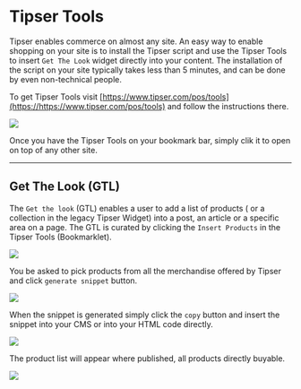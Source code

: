 # Tipser Tools

Tipser enables commerce on almost any site. An easy way to enable shopping on your site is to install the Tipser script and use the Tipser Tools to insert `Get The Look` widget directly into your content. The installation of the script on your site typically takes less than 5 minutes, and can be done by even non-technical people. 

To get Tipser Tools visit [https://www.tipser.com/pos/tools](https://https://www.tipser.com/pos/tools) and follow the instructions there.

[![](tipser-tools.png)](/images/tipser-tools.png)

Once you have the Tipser Tools on your bookmark bar, simply clik it to open on top of any other site. 

***

## Get The Look (GTL)
The `Get the look` (GTL) enables a user to add a list of products ( or a collection  in the legacy Tipser Widget) into a post, an article or a specific area on a page. The GTL is curated by clicking the `Insert Products` in the Tipser Tools (Bookmarklet).  

[![](tipser-tools-insert.png)](/images/tipser-tools-insert.png)

You be asked to pick products from all the merchandise offered by Tipser and click `generate snippet` button.

[![](tipser-tools-products.png)](/images/tipser-tools-products.png)

When the snippet is generated simply click the `copy` button and insert the snippet into your CMS or into your HTML code directly. 

[![](tipser-tools-copy-snippet.png)](/images/tipser-tools-copy-snippet.png)

The product list will appear where published, all products directly buyable.

[![](product-list.png)](/images/product-list.png)

